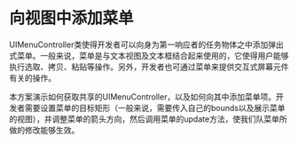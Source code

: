 # 向视图中添加菜单
UIMenuController类使得开发者可以向身为第一响应者的任务物体之中添加弹出式菜单。一般来说，菜单是与文本视图及文本框结合起来使用的，它使得用户能够执行选取、拷贝、粘贴等操作。另外，开发者也可通过菜单来提供交互式屏幕元件有关的操作。

本方案演示如何获取共享的UIMenuController，以及如何向其中添加菜单项。开发者需要设置菜单的目标矩形（一般来说，需要传入自己的bounds以及展示菜单的视图），并调整菜单的箭头方向，然后调用菜单的update方法，使我们队菜单所做的修改能够生效。